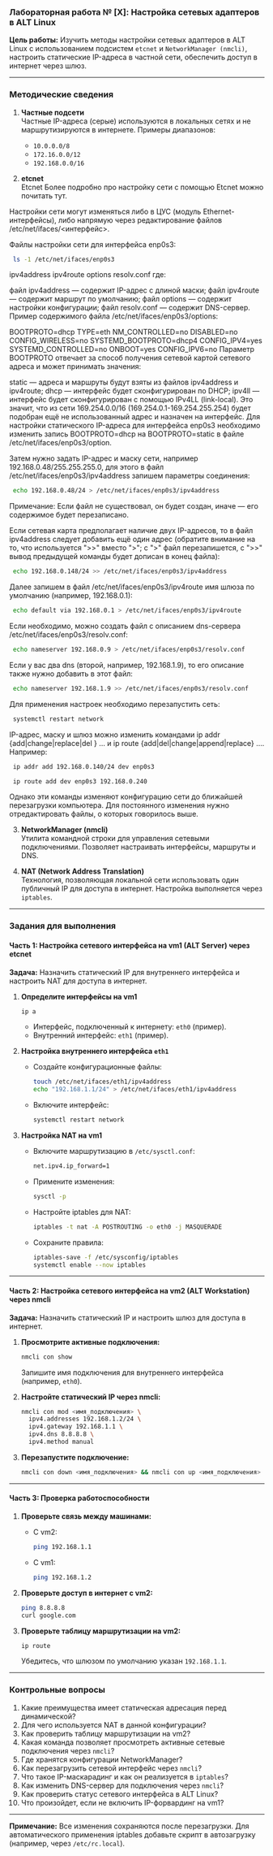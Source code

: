 ### Лабораторная работа № [X]: Настройка сетевых адаптеров в ALT Linux  
**Цель работы:** Изучить методы настройки сетевых адаптеров в ALT Linux с использованием подсистем `etcnet` и `NetworkManager (nmcli)`, настроить статические IP-адреса в частной сети, обеспечить доступ в интернет через шлюз.  

---

### Методические сведения  
1. **Частные подсети**  
   Частные IP-адреса (серые) используются в локальных сетях и не маршрутизируются в интернете. Примеры диапазонов:  
   - `10.0.0.0/8`  
   - `172.16.0.0/12`  
   - `192.168.0.0/16`  

2. **etcnet**  
   Etcnet
Более подробно про настройку сети с помощью Etcnet можно почитать тут.

Настройки сети могут изменяться либо в ЦУС (модуль Ethernet-интерфейсы), либо напрямую через редактирование файлов /etc/net/ifaces/<интерфейс>.

Файлы настройки сети для интерфейса enp0s3:

```bash
 ls -1 /etc/net/ifaces/enp0s3
```
ipv4address
ipv4route
options
resolv.conf
где:

файл ipv4address — содержит IP-адрес с длиной маски;
файл ipv4route — содержит маршрут по умолчанию;
файл options — содержит настройки конфигурации;
файл resolv.conf — содержит DNS-сервер.
Пример содержимого файла /etc/net/ifaces/enp0s3/options:

BOOTPROTO=dhcp
TYPE=eth
NM_CONTROLLED=no
DISABLED=no
CONFIG_WIRELESS=no
SYSTEMD_BOOTPROTO=dhcp4
CONFIG_IPV4=yes
SYSTEMD_CONTROLLED=no
ONBOOT=yes
CONFIG_IPV6=no
Параметр BOOTPROTO отвечает за способ получения сетевой картой сетевого адреса и может принимать значения:

static — адреса и маршруты будут взяты из файлов ipv4address и ipv4route;
dhcp — интерфейс будет сконфигурирован по DHCP;
ipv4ll — интерфейс будет сконфигурирован с помощью IPv4LL (link-local). Это значит, что из сети 169.254.0.0/16 (169.254.0.1-169.254.255.254) будет подобран ещё не использованный адрес и назначен на интерфейс.
Для настройки статического IP-адреса для интерфейса enp0s3 необходимо изменить запись BOOTPROTO=dhcp на BOOTPROTO=static в файле /etc/net/ifaces/enp0s3/option.

Затем нужно задать IP-адрес и маску сети, например 192.168.0.48/255.255.255.0, для этого в файл /etc/net/ifaces/enp0s3/ipv4address запишем параметры соединения:

```bash
 echo 192.168.0.48/24 > /etc/net/ifaces/enp0s3/ipv4address
```
Примечание: Если файл не существовал, он будет создан, иначе — его содержимое будет перезаписано.

Если сетевая карта предполагает наличие двух IP-адресов, то в файл ipv4address следует добавить ещё один адрес (обратите внимание на то, что используется ">>" вместо ">"; с ">" файл перезапишется, с ">>" вывод предыдущей команды будет дописан в конец файла):

```bash
 echo 192.168.0.148/24 >> /etc/net/ifaces/enp0s3/ipv4address
```
Далее запишем в файл /etc/net/ifaces/enp0s3/ipv4route имя шлюза по умолчанию (например, 192.168.0.1):

```bash
 echo default via 192.168.0.1 > /etc/net/ifaces/enp0s3/ipv4route
```
Если необходимо, можно создать файл с описанием dns-сервера /etc/net/ifaces/enp0s3/resolv.conf:

```bash
 echo nameserver 192.168.0.9 > /etc/net/ifaces/enp0s3/resolv.conf
```
Если у вас два dns (второй, например, 192.168.1.9), то его описание также нужно добавить в этот файл:

```bash
 echo nameserver 192.168.1.9 >> /etc/net/ifaces/enp0s3/resolv.conf
```
Для применения настроек необходимо перезапустить сеть:

```bash
 systemctl restart network
```
IP-адрес, маску и шлюз можно изменить командами ip addr {add|change|replace|del } … и ip route {add|del|change|append|replace} …. Например:

```bash
 ip addr add 192.168.0.140/24 dev enp0s3
```
```bash
 ip route add dev enp0s3 192.168.0.240
```
Однако эти команды изменяют конфигурацию сети до ближайшей перезагрузки компьютера. Для постоянного изменения нужно отредактировать файлы, о которых говорилось выше.

3. **NetworkManager (nmcli)**  
   Утилита командной строки для управления сетевыми подключениями. Позволяет настраивать интерфейсы, маршруты и DNS.  

4. **NAT (Network Address Translation)**  
   Технология, позволяющая локальной сети использовать один публичный IP для доступа в интернет. Настройка выполняется через `iptables`.  

---

### Задания для выполнения  

#### Часть 1: Настройка сетевого интерфейса на vm1 (ALT Server) через etcnet  
**Задача:** Назначить статический IP для внутреннего интерфейса и настроить NAT для доступа в интернет.  

1. **Определите интерфейсы на vm1**  
   ```bash
   ip a
   ```  
   - Интерфейс, подключенный к интернету: `eth0` (пример).  
   - Внутренний интерфейс: `eth1` (пример).  

2. **Настройка внутреннего интерфейса `eth1`**  
   - Создайте конфигурационные файлы:  
     ```bash
     touch /etc/net/ifaces/eth1/ipv4address
     echo "192.168.1.1/24" > /etc/net/ifaces/eth1/ipv4address
     ```  
   - Включите интерфейс:  
     ```bash
     systemctl restart network
     ```  

3. **Настройка NAT на vm1**  
   - Включите маршрутизацию в `/etc/sysctl.conf`:  
     ```bash
     net.ipv4.ip_forward=1
     ```  
   - Примените изменения:  
     ```bash
     sysctl -p
     ```  
   - Настройте iptables для NAT:  
     ```bash
     iptables -t nat -A POSTROUTING -o eth0 -j MASQUERADE
     ```  
   - Сохраните правила:  
     ```bash
     iptables-save -f /etc/sysconfig/iptables
     systemctl enable --now iptables
     ```  

---

#### Часть 2: Настройка сетевого интерфейса на vm2 (ALT Workstation) через nmcli  
**Задача:** Назначить статический IP и настроить шлюз для доступа в интернет.  

1. **Просмотрите активные подключения:**  
   ```bash
   nmcli con show
   ```  
   Запишите имя подключения для внутреннего интерфейса (например, `eth0`).  

2. **Настройте статический IP через nmcli:**  
   ```bash
   nmcli con mod <имя_подключения> \
     ipv4.addresses 192.168.1.2/24 \
     ipv4.gateway 192.168.1.1 \
     ipv4.dns 8.8.8.8 \
     ipv4.method manual
   ```  

3. **Перезапустите подключение:**  
   ```bash
   nmcli con down <имя_подключения> && nmcli con up <имя_подключения>
   ```  

---

#### Часть 3: Проверка работоспособности  
1. **Проверьте связь между машинами:**  
   - С vm2:  
     ```bash
     ping 192.168.1.1
     ```  
   - С vm1:  
     ```bash
     ping 192.168.1.2
     ```  

2. **Проверьте доступ в интернет с vm2:**  
   ```bash
   ping 8.8.8.8
   curl google.com
   ```  

3. **Проверьте таблицу маршрутизации на vm2:**  
   ```bash
   ip route
   ```  
   Убедитесь, что шлюзом по умолчанию указан `192.168.1.1`.  

---

### Контрольные вопросы  
1. Какие преимущества имеет статическая адресация перед динамической?  
2. Для чего используется NAT в данной конфигурации?  
3. Как проверить таблицу маршрутизации на vm2?  
4. Какая команда позволяет просмотреть активные сетевые подключения через `nmcli`?  
5. Где хранятся конфигурации NetworkManager?  
6. Как перезагрузить сетевой интерфейс через `nmcli`?  
7. Что такое IP-маскарадинг и как он реализуется в `iptables`?  
8. Как изменить DNS-сервер для подключения через `nmcli`?  
9. Как проверить статус сетевого интерфейса в ALT Linux?  
10. Что произойдет, если не включить IP-форвардинг на vm1?  

---

**Примечание:** Все изменения сохраняются после перезагрузки. Для автоматического применения iptables добавьте скрипт в автозагрузку (например, через `/etc/rc.local`).
